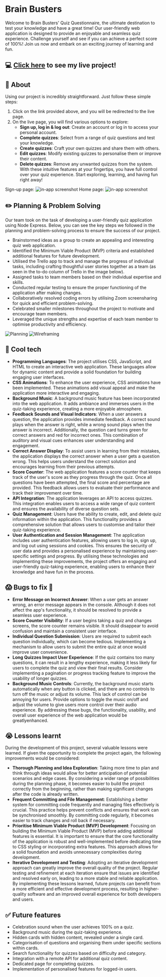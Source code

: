 # Brain Busters
Welcome to Brain Busters' Quiz Questionnaire, the ultimate destination to test your knowledge and have a great time! Our user-friendly web application is designed to provide an enjoyable and seamless quiz experience. Challenge yourself and see if you can achieve a perfect score of 100%! Join us now and embark on an exciting journey of learning and fun.

## :computer: [Click here](https://brain-busters-app.onrender.com/) to see my live project!

## :page_facing_up: About
Using our project is incredibly straightforward. Just follow these simple steps:
1. Click on the link provided above, and you will be redirected to the live page.
2. On the live page, you will find various options to explore:
    - **Sign up, log in & log out**: Create an account or log in to access your personal account.
    - **Complete quizzes**: Select from a range of quiz questions and test your knowledge.
    - **Create quizzes**: Craft your own quizzes and share them with others.
    - **Edit quizzes**: Modify existing quizzes to personalise them or improve their content.
    - **Delete quizzes**: Remove any unwanted quizzes from the system.
With these intuitive features at your fingertips, you have full control over your quiz experience. Start exploring, learning, and having fun right away!

Sign-up page: ![in-app screenshot](client/images/Screenshot%202023-06-05%20at%204.22.35%20pm.png)
Home page: ![in-app screenshot](client/images/Screenshot%202023-06-05%20at%204.24.16%20pm.png)

## :pencil2: Planning & Problem Solving
Our team took on the task of developing a user-friendly quiz application using Node Express. Below, you can see the key steps we followed in the planning and problem-solving process to ensure the success of our project.
- Brainstormed ideas as a group to create an appealing and interesting quiz web application.
- Identified the Minimum Viable Product (MVP) criteria and established additional features for future development.
- Utilised the Trello app to track and manage the progress of individual tasks, including crafting thoughtful user stories together as a team (as seen in the to-do column of Trello in the image below).
- Assigned tasks to team members based on their individual expertise and skills.
- Conducted regular testing to ensure the proper functioning of the application after making changes.
- Collaboratively resolved coding errors by utilising Zoom screensharing for quick and efficient problem-solving.
- Celebrated smaller milestones throughout the project to motivate and encourage team members.
- Leveraged the unique strengths and expertise of each team member to optimise productivity and efficiency.

![Planning](client/images/Screenshot%202023-06-05%20at%202.35.46%20pm.png)
![Wireframing](client/images/Screenshot%202023-06-05%20at%2012.24.49%20pm.png)

## :rocket: Cool tech
- **Programming Languages**: The project utilises CSS, JavaScript, and HTML to create an interactive web application. These languages allow for dynamic content and provide a solid foundation for building engaging user interfaces.
- **CSS Animations**: To enhance the user experience, CSS animations have been implemented. These animations add visual appeal and make the application more interactive and engaging.
- **Background Music**: A background music feature has been incorporated into the web application. It adds ambiance and immerses users in the quiz-taking experience, creating a more enjoyable atmosphere.
- **Feedback Sounds and Visual Indicators**: When a user answers a question, the application provides immediate feedback. A correct sound plays when the answer is right, while a wrong sound plays when the answer is incorrect. Additionally, the question card turns green for correct answers and red for incorrect ones. This combination of auditory and visual cues enhances user understanding and engagement.
- **Correct Answer Display**: To assist users in learning from their mistakes, the application displays the correct answer when a user gets a question wrong. This helps users understand the correct solution and encourages learning from their previous attempts.
- **Score Counter**: The web application features a score counter that keeps track of the user's score as they progress through the quiz. Once all questions have been attempted, the final score and percentage are provided. This feedback allows users to evaluate their performance and track their improvement over time.
- **API Integration**: The application leverages an API to access quizzes. This integration enables users to access a wide range of quiz content and ensures the availability of diverse question sets.
- **Quiz Management**: Users have the ability to create, edit, and delete quiz information within the application. This functionality provides a comprehensive solution that allows users to customise and tailor their quiz-taking experience.
- **User Authentication and Session Management**: The application includes user authentication features, allowing users to log in, sign up, and log out using sessions and cookies. This ensures the security of user data and provides a personalised experience by maintaining user-specific settings and progress.
By utilising these technologies and implementing these improvements, the project offers an engaging and user-friendly quiz-taking experience, enabling users to enhance their knowledge and have fun in the process.

## :scream: Bugs to fix :hankey:
- **Error Message on Incorrect Answer**: When a user gets an answer wrong, an error message appears in the console. Although it does not affect the app's functionality, it should be resolved to provide a seamless user experience.
- **Score Counter Visibility**: If a user begins taking a quiz and changes screens, the score counter remains visible. It should disappear to avoid confusion and maintain a consistent user interface.
- **Individual Question Submission**: Users are required to submit each question individually, which can become tedious. Implementing a mechanism to allow users to submit the entire quiz at once would improve user convenience.
- **Long Quizzes Impact User Experience**: If the quiz contains too many questions, it can result in a lengthy experience, making it less likely for users to complete the quiz and view their final results. Consider implementing a pagination or progress tracking feature to improve the usability of longer quizzes.
- **Background Music Controls**: Currently, the background music starts automatically when any button is clicked, and there are no controls to turn off the music or adjust its volume. This lack of control can be annoying for users. Provide options to toggle the music on/off and adjust the volume to give users more control over their audio experience.
By addressing these bugs, the functionality, usability, and overall user experience of the web application would be greatlyenhanced.

## :sob: Lessons learnt
During the development of this project, several valuable lessons were learned. If given the opportunity to complete the project again, the following improvements would be considered:
- **Thorough Planning and Idea Exploration**: Taking more time to plan and think through ideas would allow for better anticipation of potential scenarios and edge cases. By considering a wider range of possibilities during the planning phase, it becomes easier to build the project correctly from the beginning, rather than making significant changes after the code is already written.
- **Frequent Committing and File Management**: Establishing a better system for committing code frequently and managing files effectively is crucial. This practice helps prevent conflicts and ensures that work can be synchronised smoothly. By committing code regularly, it becomes easier to track changes and roll back if necessary.
- **Prioritise Minimum Viable Product (MVP) Development**: Focusing on building the Minimum Viable Product (MVP) before adding additional features is essential. It is important to ensure that the core functionality of the application is robust and well-implemented before dedicating time to CSS styling or incorporating extra features. This approach allows for a solid foundation and avoids unnecessary complexities during development.
- **Iterative Development and Testing**: Adopting an iterative development approach can greatly improve the overall quality of the project. Regular testing and refinement at each iteration ensure that issues are identified and resolved early on, leading to a more stable and reliable application.
By implementing these lessons learned, future projects can benefit from a more efficient and effective development process, resulting in higher-quality software and an improved overall experience for both developers and users.

## :white_check_mark: Future features
- Celebration sound when the user achieves 100% on a quiz.
- Background music during the quiz-taking experience.
- Hidden cards with hidden content, revealed under a single card.
- Categorisation of questions and organising them under specific sections within cards.
- Search functionality for quizzes based on difficulty and category.
- Integration with a remote API for additional quiz content.
- Dedicated page for completing quizzes.
- Implementation of personalised features for logged-in users.